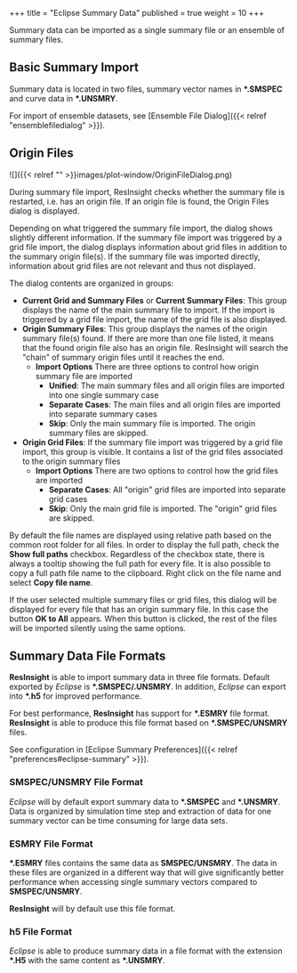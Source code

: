 +++
title = "Eclipse Summary Data"
published = true
weight = 10
+++
 
Summary data can be imported as a single summary file or an ensemble of summary files.

## Basic Summary Import
Summary data is located in two files, summary vector names in **\*.SMSPEC** and curve data in **\*.UNSMRY**.  

For import of ensemble datasets, see [Ensemble File Dialog]({{< relref "ensemblefiledialog" >}}).

## Origin Files
![]({{< relref "" >}}images/plot-window/OriginFileDialog.png)

During summary file import, ResInsight checks whether the summary file is restarted, i.e. has an origin file. If an origin file is found, the Origin Files dialog is displayed.

Depending on what triggered the summary file import, the dialog shows slightly different information. If the summary file import was triggered by a grid file import, the dialog displays information about grid files in addition to the summary origin file(s). If the summary file was imported directly, information about grid files are not relevant and thus not displayed.

The dialog contents are organized in groups:

- **Current Grid and Summary Files** or **Current Summary Files**: This group displays the name of the main summary file to import. If the import is triggered by a grid file import, the name of the grid file is also displayed.
- **Origin Summary Files**: This group displays the names of the origin summary file(s) found. If there are more than one file listed, it means that the found origin file also has an origin file. ResInsight will search the "chain" of summary origin files until it reaches the end.
  - **Import Options** There are three options to control how origin summary file are imported
    - **Unified**: The main summary files and all origin files are imported into one single summary case
    - **Separate Cases**: The main files and all origin files are imported into separate summary cases
    - **Skip**: Only the main summary file is imported. The origin summary files are skipped.
- **Origin Grid Files**: If the summary file import was triggered by a grid file import, this group is visible. It contains a list of the grid files associated to the origin summary files
  - **Import Options** There are two options to control how the grid files are imported
    - **Separate Cases**: All "origin" grid files are imported into separate grid cases
    - **Skip**: Only the main grid file is imported. The "origin" grid files are skipped.

By default the file names are displayed using relative path based on the common root folder for all files. In order to display the full path, check the **Show full paths** checkbox. Regardless of the checkbox state, there is always a tooltip showing the full path for every file. It is also possible to copy a full path file name to the clipboard. Right click on the file name and select **Copy file name**.

If the user selected multiple summary files or grid files, this dialog will be displayed for every file that has an origin summary file. In this case the button **OK to All** appears. When this button is clicked, the rest of the files will be imported silently using the same options.

## Summary Data File Formats

**ResInsight** is able to import summary data in three file formats. Default exported by *Eclipse* is **\*.SMSPEC/.UNSMRY**. In addition, *Eclipse* can export into **\*.h5** for improved performance.

For best performance, **ResInsight** has support for **\*.ESMRY** file format. **ResInsight** is able to produce this file format based on **\*.SMSPEC/UNSMRY** files.

See configuration in [Eclipse Summary Preferences]({{< relref "preferences#eclipse-summary" >}}).

### SMSPEC/UNSMRY File Format

*Eclipse* will by default export summary data to **\*.SMSPEC** and **\*.UNSMRY**. Data is organized by simulation time step and extraction of data for one summary vector can be time consuming for large data sets.

### ESMRY File Format

**\*.ESMRY** files contains the same data as **SMSPEC/UNSMRY**. The data in these files are organized in a different way that will give significantly better performance when accessing single summary vectors compared to **SMSPEC/UNSMRY**.

**ResInsight** will by default use this file format.

### h5 File Format

*Eclipse* is able to produce summary data in a file format with the extension **\*.H5** with the same content as **\*.UNSMRY**.
